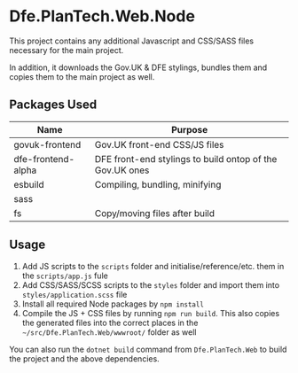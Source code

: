 # Dfe.PlanTech.Web.Node

This project contains any additional Javascript and CSS/SASS files necessary for the main project.

In addition, it downloads the Gov.UK & DFE stylings, bundles them and copies them to the main project as well.

## Packages Used 

| Name               | Purpose                                                  |
| ------------------ | -------------------------------------------------------- |
| govuk-frontend     | Gov.UK front-end CSS/JS files                            |
| dfe-frontend-alpha | DFE front-end stylings to build ontop of the Gov.UK ones |
| esbuild            | Compiling, bundling, minifying                           |
| sass               |                                                          |
| fs                 | Copy/moving files after build                            |

## Usage

1. Add JS scripts to the `scripts` folder and initialise/reference/etc. them in the `scripts/app.js` fule
2. Add CSS/SASS/SCSS scripts to the `styles` folder and import them into `styles/application.scss` file
3. Install all required Node packages by `npm install`
4. Compile the JS + CSS files by running `npm run build`. This also copies the generated files into the correct places in the `~/src/Dfe.PlanTech.Web/wwwroot/` folder as well

You can also run the ```dotnet build``` command from ```Dfe.PlanTech.Web``` to build the project and the above dependencies.